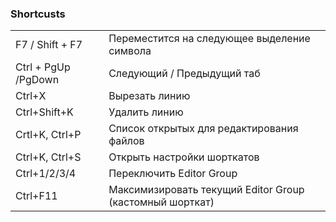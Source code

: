 ### Shortcusts

|  |  |
| :--- | :--- |
| F7 / Shift + F7 | Переместится на следующее выделение символа |
| Ctrl + PgUp /PgDown | Следующий / Предыдущий таб |
| Ctrl+X | Вырезать линию |
| Ctrl+Shift+K | Удалить линию |
| Crtl+K, Ctrl+P | Список открытых для редактирования файлов |
| Ctrl+K, Ctrl+S | Открыть настройки шорткатов |
| Ctrl+1/2/3/4 | Переключить Editor Group |
| Ctrl+F11 | Максимизировать текущий Editor Group \(кастомный шорткат\) |




